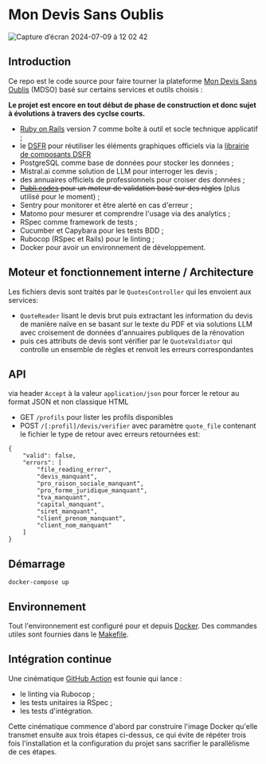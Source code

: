 # Mon Devis Sans Oublis

![Capture d’écran 2024-07-09 à 12 02 42](https://github.com/betagouv/rails-template/assets/107635/51592c9e-3f74-4384-9561-354c7085b16b)

## Introduction

Ce repo est le code source pour faire tourner la plateforme [Mon Devis Sans Oublis](https://mon-devis-sans-oublis.beta.gouv.fr/) (MDSO) basé sur certains services et outils choisis :

**Le projet est encore en tout début de phase de construction et donc sujet à évolutions à travers des cyclse courts.**

* [Ruby on Rails](https://rubyonrails.org/) version 7 comme boîte à outil et socle technique applicatif ;
* le [DSFR](https://www.systeme-de-design.gouv.fr/) pour réutiliser les éléments graphiques officiels via la [librairie de
composants DSFR](https://github.com/betagouv/dsfr-view-components)
* PostgreSQL comme base de données pour stocker les données ;
* Mistral.ai comme solution de LLM pour interroger les devis ;
* des annuaires officiels de professionnels pour croiser des données ;
* ~~[Publi.codes](https://publi.codes/) pour un moteur de validation basé sur des règles~~ (plus utilisé pour le moment) ;
* Sentry pour monitorer et être alerté en cas d'erreur ;
* Matomo pour mesurer et comprendre l'usage via des analytics ;
* RSpec comme framework de tests ;
* Cucumber et Capybara pour les tests BDD ;
* Rubocop (RSpec et Rails) pour le linting ;
* Docker pour avoir un environnement de développement.

## Moteur et fonctionnement interne / Architecture

Les fichiers devis sont traités par le `QuotesController` qui les envoient aux services:

- `QuoteReader` lisant le devis brut puis extractant les information du devis de manière naïve en se basant sur le texte du PDF et via solutions LLM avec croisement de données d'annuaires publiques de la rénovation
- puis ces attributs de devis sont vérifier par le `QuoteValdiator` qui controlle un ensemble de règles et renvoit les erreurs correspondantes

## API

via header `Accept` à la valeur `application/json` pour forcer le retour au format JSON et non classique HTML

- GET `/profils` pour lister les profils disponibles
- POST `/[:profil]/devis/verifier` avec paramètre `quote_file` contenant le fichier
le type de retour avec erreurs retournées est:
```
{
    "valid": false,
    "errors": [
        "file_reading_error",
        "devis_manquant",
        "pro_raison_sociale_manquant",
        "pro_forme_juridique_manquant",
        "tva_manquant",
        "capital_manquant",
        "siret_manquant",
        "client_prenom_manquant",
        "client_nom_manquant"
    ]
}
``` 

## Démarrage

```shell
docker-compose up
```

## Environnement

Tout l'environnement est configuré pour et depuis [Docker](https://www.docker.com/). Des
commandes utiles sont fournies dans le [Makefile](./Makefile).

## Intégration continue

Une cinématique [GitHub Action](https://github.com/betagouv/mondevissansoublis/tree/main/.github/workflows) est founie qui lance :

- le linting via Rubocop ;
- les tests unitaires ia RSpec ;
- les tests d'intégration.

Cette cinématique commence d'abord par construire l'image Docker
qu'elle transmet ensuite aux trois étapes ci-dessus, ce qui évite de
répéter trois fois l'installation et la configuration du projet sans
sacrifier le parallèlisme de ces étapes.
